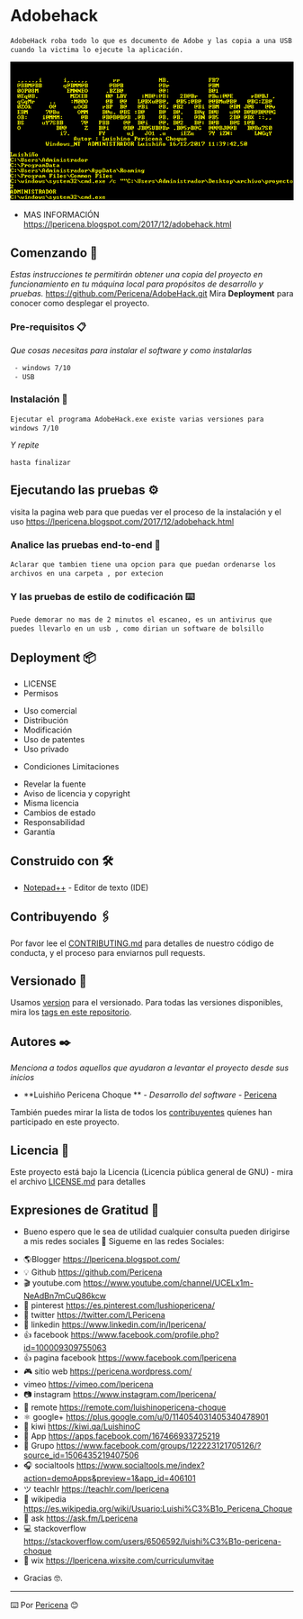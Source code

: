 # Adobehack
```
AdobeHack roba todo lo que es documento de Adobe y las copia a una USB cuando la victima lo ejecute la aplicación.
```

![](https://raw.githubusercontent.com/Pericena/AdobeHack/master/Imagenes/lpericena%20Adobe.png)
- MAS INFORMACIÓN https://lpericena.blogspot.com/2017/12/adobehack.html

## Comenzando 🚀

_Estas instrucciones te permitirán obtener una copia del proyecto en funcionamiento en tu máquina local para propósitos de desarrollo y pruebas._
https://github.com/Pericena/AdobeHack.git
Mira **Deployment** para conocer como desplegar el proyecto.


### Pre-requisitos 📋

_Que cosas necesitas para instalar el software y como instalarlas_

```
 - windows 7/10
 - USB 
```

### Instalación 🔧

```
Ejecutar el programa AdobeHack.exe existe varias versiones para windows 7/10
```
_Y repite_
```
hasta finalizar
```

## Ejecutando las pruebas ⚙️
visita la pagina web para que puedas ver el proceso de la instalación y el uso
https://lpericena.blogspot.com/2017/12/adobehack.html

### Analice las pruebas end-to-end 🔩

```
Aclarar que tambien tiene una opcion para que puedan ordenarse los archivos en una carpeta , por extecion
```

### Y las pruebas de estilo de codificación ⌨️

```
Puede demorar no mas de 2 minutos el escaneo, es un antivirus que puedes llevarlo en un usb , como dirian un software de bolsillo
```

## Deployment 📦
- LICENSE
- Permisos
* Uso comercial
* Distribución
* Modificación
* Uso de patentes
* Uso privado
- Condiciones	Limitaciones
*  Revelar la fuente
*  Aviso de licencia y copyright
*  Misma licencia
*  Cambios de estado
*  Responsabilidad
*  Garantía

## Construido con 🛠️
* [Notepad++](https://notepad-plus-plus.org/download/) - Editor de texto (IDE)

## Contribuyendo 🖇️

Por favor lee el [CONTRIBUTING.md](https://github.com/Pericena/AdobeHack) para detalles de nuestro código de conducta, y el proceso para enviarnos pull requests.

## Versionado 📌

Usamos [version](https://github.com/Pericena/AdobeHack/blob/master/version.txt) para el versionado. Para todas las versiones disponibles, mira los [tags en este repositorio](https://github.com/Pericena/AdobeHack/tags).
## Autores ✒️

_Menciona a todos aquellos que ayudaron a levantar el proyecto desde sus inicios_

* **Luishiño Pericena Choque ** - *Desarrollo del software* - [Pericena](https://github.com/Pericena)

También puedes mirar la lista de todos los [contribuyentes](https://github.com/Pericena/AdobeHack/contributors) quíenes han participado en este proyecto. 

## Licencia 📄

Este proyecto está bajo la Licencia (Licencia pública general de GNU) - mira el archivo [LICENSE.md](LICENSE.md) para detalles

## Expresiones de Gratitud 🎁

* Bueno espero que le sea de utilidad cualquier consulta pueden dirigirse a mis redes sociales 📢
Sigueme en las redes Sociales:
- 🌎Blogger          https://lpericena.blogspot.com/
- 💡 Github            https://github.com/Pericena
- 🎬 youtube.com  https://www.youtube.com/channel/UCELx1m-NeAdBn7mCuQ86kcw
- 📸 pinterest        https://es.pinterest.com/lushiopericena/
- 🐤 twitter             https://twitter.com/LPericena
- 👦 linkedin         https://www.linkedin.com/in/lpericena/
- 👍 facebook       https://www.facebook.com/profile.php?id=100009309755063
- 👍 pagina facebook  https://www.facebook.com/lpericena
- 🎮 sitio web        https://pericena.wordpress.com/
- vimeo         https://vimeo.com/lpericena
- 📷 instagram      https://www.instagram.com/lpericena/
- 🎁 remote      https://remote.com/luishinopericena-choque
- ⚛ google+   https://plus.google.com/u/0/114054031405340478901
- 🚀 kiwi       https://kiwi.qa/LuishinoC
- 📅 App    https://apps.facebook.com/167466933725219
- 👻 Grupo    https://www.facebook.com/groups/122223121705126/?source_id=1506435219407506
- 🎧 socialtools https://www.socialtools.me/index?action=demoApps&preview=1&app_id=406101
- ツ teachlr    https://teachlr.com/lpericena
- 📖  wikipedia  https://es.wikipedia.org/wiki/Usuario:Luishi%C3%B1o_Pericena_Choque
- 📧 ask          https://ask.fm/Lpericena
- 💻 stackoverflow  https://stackoverflow.com/users/6506592/luishi%C3%B1o-pericena-choque
- 📡 wix https://lpericena.wixsite.com/curriculumvitae

* Gracias  🤓.

---
⌨️ Por [Pericena](https://github.com/Pericena) 😊
